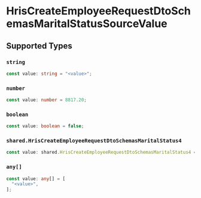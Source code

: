 # HrisCreateEmployeeRequestDtoSchemasMaritalStatusSourceValue


## Supported Types

### `string`

```typescript
const value: string = "<value>";
```

### `number`

```typescript
const value: number = 8817.20;
```

### `boolean`

```typescript
const value: boolean = false;
```

### `shared.HrisCreateEmployeeRequestDtoSchemasMaritalStatus4`

```typescript
const value: shared.HrisCreateEmployeeRequestDtoSchemasMaritalStatus4 = {};
```

### `any[]`

```typescript
const value: any[] = [
  "<value>",
];
```

